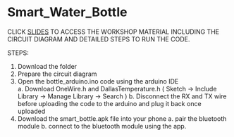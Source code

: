 # Smart_Water_Bottle 

CLICK [SLIDES](https://docs.google.com/presentation/d/1JRh70dNTCe0RRvRbLOfU8j6cp2Jaf0uT0t6M6IRGIX0/edit?usp=sharing) TO ACCESS THE WORKSHOP MATERIAL INCLUDING THE CIRCUIT DIAGRAM AND DETAILED STEPS TO RUN THE CODE. 

STEPS: 

1. Download the folder
2. Prepare the circuit diagram 
3. Open the bottle_arduino.ino code using the arduino IDE <br/>
  a. Download OneWire.h and DallasTemperature.h ( Sketch -> Include Library -> Manage Library -> Search )
  b. Disconnect the RX and TX wire before uploading the code to the arduino and plug it back once uploaded <br/>
4. Download the smart_bottle.apk file into your phone 
  a. pair the bluetooth module 
  b. connect to the bluetooth module using the app.

